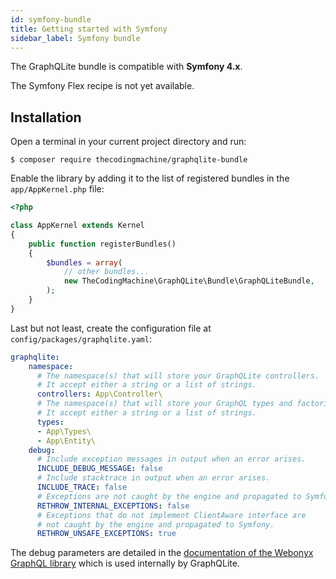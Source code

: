 ```yaml
---
id: symfony-bundle
title: Getting started with Symfony
sidebar_label: Symfony bundle
---
```


The GraphQLite bundle is compatible with **Symfony 4.x**.

<div class="alert alert-warning">
    The Symfony Flex recipe is not yet available.
</div>

## Installation

Open a terminal in your current project directory and run:

```console
$ composer require thecodingmachine/graphqlite-bundle
```

Enable the library by adding it to the list of registered bundles in the `app/AppKernel.php` file:

```php
<?php

class AppKernel extends Kernel
{
    public function registerBundles()
    {
        $bundles = array(
            // other bundles...
            new TheCodingMachine\GraphQLite\Bundle\GraphQLiteBundle,
        );
    }
}
```

Last but not least, create the configuration file at `config/packages/graphqlite.yaml`:

```yaml
graphqlite:
    namespace:
      # The namespace(s) that will store your GraphQLite controllers.
      # It accept either a string or a list of strings.
      controllers: App\Controller\
      # The namespace(s) that will store your GraphQL types and factories.
      # It accept either a string or a list of strings.
      types: 
      - App\Types\
      - App\Entity\
    debug:
      # Include exception messages in output when an error arises.
      INCLUDE_DEBUG_MESSAGE: false
      # Include stacktrace in output when an error arises.
      INCLUDE_TRACE: false
      # Exceptions are not caught by the engine and propagated to Symfony.
      RETHROW_INTERNAL_EXCEPTIONS: false
      # Exceptions that do not implement ClientAware interface are 
      # not caught by the engine and propagated to Symfony.
      RETHROW_UNSAFE_EXCEPTIONS: true
```

The debug parameters are detailed in the [documentation of the Webonyx GraphQL library](https://webonyx.github.io/graphql-php/error-handling/)
which is used internally by GraphQLite.
